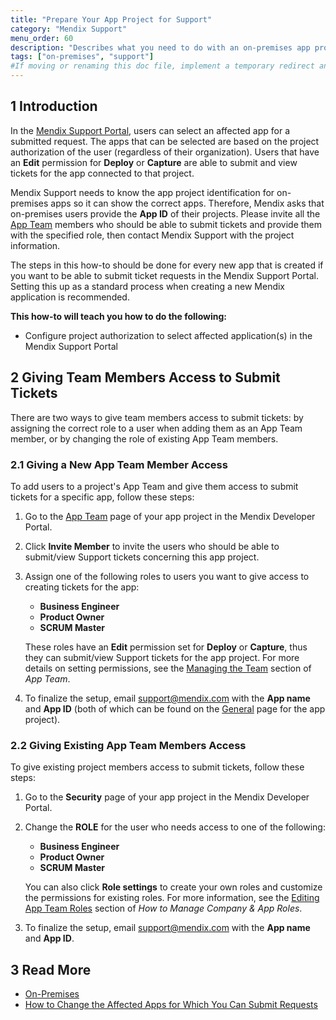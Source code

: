 ```yaml
---
title: "Prepare Your App Project for Support"
category: "Mendix Support"
menu_order: 60
description: "Describes what you need to do with an on-premises app project to prepare it for Mendix Support."
tags: ["on-premises", "support"]
#If moving or renaming this doc file, implement a temporary redirect and let the respective team know they should update the URL in the product. See Mapping to Products for more details.
---
```


## 1 Introduction

In the [Mendix Support Portal](https://support.mendix.com/hc/en-us), users can select an affected app for a submitted request. The apps that can be selected are based on the project authorization of the user (regardless of their organization). Users that have an **Edit** permission for **Deploy** or **Capture** are able to submit and view tickets for the app connected to that project.

Mendix Support needs to know the app project identification for on-premises apps so it can show the correct apps. Therefore, Mendix asks that on-premises users provide the **App ID** of their projects. Please invite all the [App Team](../collaborate/team) members who should be able to submit tickets and provide them with the specified role, then contact Mendix Support with the project information.

The steps in this how-to should be done for every new app that is created if you want to be able to submit ticket requests in the Mendix Support Portal. Setting this up as a standard process when creating a new Mendix application is recommended.

**This how-to will teach you how to do the following:**

* Configure project authorization to select affected application(s) in the Mendix Support Portal

## 2 Giving Team Members Access to Submit Tickets

There are two ways to give team members access to submit tickets: by assigning the correct role to a user when adding them as an App Team member, or by changing the role of existing App Team members.

### 2.1 Giving a New App Team Member Access

To add users to a project's App Team and give them access to submit tickets for a specific app, follow these steps:

1. Go to the [App Team](../collaborate/team) page of your app project in the Mendix Developer Portal.
2. Click **Invite Member** to invite the users who should be able to submit/view Support tickets concerning this app project.
3.  Assign one of the following roles to users you want to give access to creating tickets for the app:
	* **Business Engineer**
	* **Product Owner**
	* **SCRUM Master**
	
	These roles have an **Edit** permission set for **Deploy** or **Capture**, thus they can submit/view Support tickets for the app project. For more details on setting permissions, see the [Managing the Team](../collaborate/team#managing) section of *App Team*.

4. To finalize the setup, email [support@mendix.com](http://support.mendix.com/) with the **App name** and **App ID** (both of which can be found on the [General](../settings/general-settings) page for the app project).

### 2.2 Giving Existing App Team Members Access

To give existing project members access to submit tickets, follow these steps:

1. Go to the **Security** page of your app project in the Mendix Developer Portal.
2.  Change the **ROLE** for the user who needs access to one of the following:
	* **Business Engineer**
	* **Product Owner**
	* **SCRUM Master**

	You can also click **Role settings** to create your own roles and customize the permissions for existing roles. For more information, see the [Editing App Team Roles](../company-app-roles/manage-roles#edit-app-team-roles) section of *How to Manage Company & App Roles*.

3. To finalize the setup, email [support@mendix.com](http://support.mendix.com/) with the **App name** and **App ID**.

## 3 Read More

* [On-Premises](../deploy/on-premises-design)
* [How to Change the Affected Apps for Which You Can Submit Requests](change-affected-apps) 
